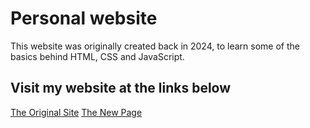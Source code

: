 # Personal website
This website was originally created back in 2024, to learn some of the basics behind HTML, CSS and JavaScript.

## Visit my website at the links below
[The Original Site](https://sjlua.github.io/)
[The New Page](https://sjlua.dev/)
